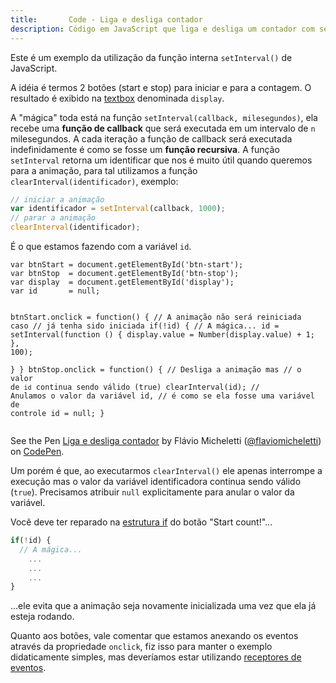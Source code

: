 ```yaml
---
title:       Code - Liga e desliga contador
description: Código em JavaScript que liga e desliga um contador com setInterval().
---
```


Este é um exemplo da utilização da função interna `setInterval()` de JavaScript.

A idéia é termos 2 botões (start e stop) para iniciar e para a contagem. O resultado é exibido na [textbox](/html-css/formularios/text-box/)
denominada `display`.

A "mágica" toda está na função `setInterval(callback, milesegundos)`, ela recebe uma __função de callback__ que será 
executada em um intervalo de `n` milesegundos. A cada iteração a função de callback será executada indefinidamente é 
como se fosse um __função recursiva__. A função `setInterval` retorna um identificar que nos é muito útil quando queremos
para a animação, para tal utilizamos a função `clearInterval(identificador)`, exemplo:

```javascript
// iniciar a animação
var identificador = setInterval(callback, 1000);
// parar a animação
clearInterval(identificador);
```

É o que estamos fazendo com a variável `id`.

<div data-height="553" data-theme-id="2897" data-slug-hash="zfmkj" data-default-tab="js" data-user="flaviomicheletti" class='codepen'><pre><code>var btnStart = document.getElementById(&#x27;btn-start&#x27;);
var btnStop  = document.getElementById(&#x27;btn-stop&#x27;);
var display  = document.getElementById(&#x27;display&#x27;);
var id       = null;

btnStart.onclick = function() {
  // A animação não será reiniciada caso
  // já tenha sido iniciada
  if(!id) {
    // A mágica...
    id = setInterval(function () {
      display.value = Number(display.value) + 1;
    }, 100);    
  }
}
btnStop.onclick = function() {
  // Desliga a animação mas
  // o valor de `id` continua sendo válido (true)
  clearInterval(id);
  // Anulamos o valor da variável id,
  // é como se ela fosse uma variável de controle
  id = null;
}</code></pre>
<p>See the Pen <a href='http://codepen.io/flaviomicheletti/pen/zfmkj/'>Liga e desliga contador</a> by Flávio Micheletti (<a href='http://codepen.io/flaviomicheletti'>@flaviomicheletti</a>) on <a href='http://codepen.io'>CodePen</a>.</p>
</div><script async src="//assets.codepen.io/assets/embed/ei.js"></script>

Um porém é que, ao executarmos `clearInterval()` ele apenas interrompe a execução mas o valor da variável identificadora
continua sendo válido (`true`). Precisamos atribuir `null` explicitamente para anular o valor da variável.

Você deve ter reparado na [estrutura if](/javascript/if-else/) do botão "Start count!"...

```javascript
if(!id) {
  // A mágica...
    ...
    ...
    ...
}
```

...ele evita que a animação seja novamente inicializada uma vez que ela já esteja rodando.

Quanto aos botões, vale comentar que estamos anexando os eventos através da propriedade `onclick`, fiz isso para manter
o exemplo didaticamente simples, mas deveríamos estar utilizando [receptores de eventos](/javascript/tratando-eventos/).

